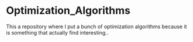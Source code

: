 # Optimization_Algorithms
This a repository where I put a bunch of optimization algorithms because it is something that actually find interesting..
